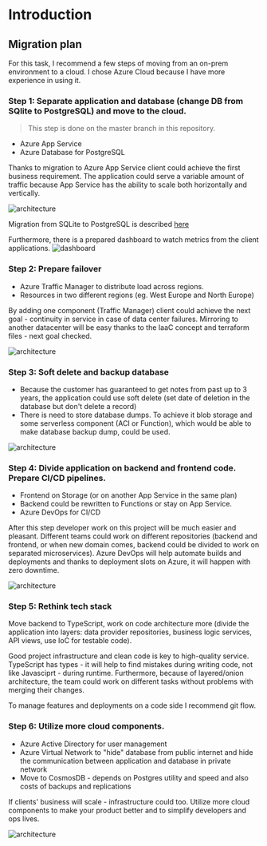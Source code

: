# Introduction

## Migration plan
For this task, I recommend a few steps of moving from an on-prem environment to a cloud. I chose Azure Cloud because I have more experience in using it.

### Step 1: Separate application and database (change DB from SQlite to PostgreSQL) and move to the cloud.

> This step is done on the master branch in this repository.

- Azure App Service
- Azure Database for PostgreSQL

Thanks to migration to Azure App Service client could achieve the first business requirement. The application could serve a variable amount of traffic because App Service has the ability to scale both horizontally and vertically.

![architecture](./images/Step1.png)

Migration from SQLite to PostgreSQL is described [here](./db.md)

Furthermore, there is a prepared dashboard to watch metrics from the client applications.
![dashboard](./images/dashboard.png)

### Step 2: Prepare failover

- Azure Traffic Manager to distribute load across regions.
- Resources in two different regions (eg. West Europe and North Europe)

By adding one component (Traffic Manager) client could achieve the next goal - continuity in service in case of data center failures. Mirroring to another datacenter will be easy thanks to the IaaC concept and terraform files - next goal checked.

![architecture](./images/Step2.png)

### Step 3: Soft delete and backup database

- Because the customer has guaranteed to get notes from past up to 3 years, the application could use soft delete (set date of deletion in the database but don't delete a record)
- There is need to store database dumps. To achieve it blob storage and some serverless component (ACI or Function), which would be able to make database backup dump, could be used.

![architecture](./images/Step3.png)

### Step 4: Divide application on backend and frontend code. Prepare CI/CD pipelines.

- Frontend on Storage (or on another App Service in the same plan)
- Backend could be rewritten to Functions or stay on App Service.
- Azure DevOps for CI/CD

After this step developer work on this project will be much easier and pleasant. Different teams could work on different repositories (backend and frontend, or when new domain comes, backend could be divided to work on separated microservices). Azure DevOps will help automate builds and deployments and thanks to deployment slots on Azure, it will happen with zero downtime.

![architecture](./images/Step4.png)

### Step 5: Rethink tech stack

Move backend to TypeScript, work on code architecture more (divide the application into layers: data provider repositories, business logic services, API views, use IoC for testable code).

Good project infrastructure and clean code is key to high-quality service. TypeScript has types - it will help to find mistakes during writing code, not like Javasciprt - during runtime. Furthermore, because of layered/onion architecture, the team could work on different tasks without problems with merging their changes.

To manage features and deployments on a code side I recommend git flow.

### Step 6: Utilize more cloud components.

- Azure Active Directory for user management
- Azure Virtual Network to "hide" database from public internet and hide the communication between application and database in private network
- Move to CosmosDB - depends on Postgres utility and speed and also costs of backups and replications

If clients' business will scale - infrastructure could too. Utilize more cloud components to make your product better and to simplify developers and ops lives.

![architecture](./images/Step6.png)
